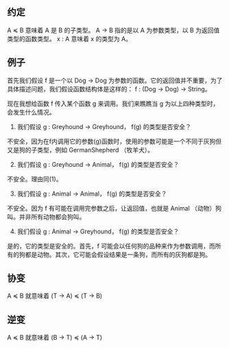 ## 约定
A ≼ B 意味着 A 是 B 的子类型。
A → B 指的是以 A 为参数类型，以 B 为返回值类型的函数类型。
x : A 意味着 x 的类型为 A。

## 例子
首先我们假设 f 是一个以 Dog → Dog 为参数的函数。它的返回值并不重要，为了具体描述问题，我们假设函数结构体是这样的： f : (Dog → Dog) → String。

现在我想给函数 f 传入某个函数 g 来调用。我们来瞧瞧当 g 为以上四种类型时，会发生什么情况。

1. 我们假设 g : Greyhound → Greyhound， f(g) 的类型是否安全？

不安全，因为在f内调用它的参数(g)函数时，使用的参数可能是一个不同于灰狗但又是狗的子类型，例如 GermanShepherd （牧羊犬）。

2. 我们假设 g : Greyhound → Animal， f(g) 的类型是否安全？

不安全。理由同(1)。

3. 我们假设 g : Animal → Animal， f(g) 的类型是否安全？

不安全。因为 f 有可能在调用完参数之后，让返回值，也就是 Animal （动物）狗叫。并非所有动物都会狗叫。

4. 我们假设 g : Animal → Greyhound， f(g) 的类型是否安全？

是的，它的类型是安全的。首先，f 可能会以任何狗的品种来作为参数调用，而所有的狗都是动物。其次，它可能会假设结果是一条狗，而所有的灰狗都是狗。



## 协变
A ≼ B 就意味着 (T → A) ≼ (T → B) 

## 逆变
A ≼ B 就意味着 (B → T) ≼ (A → T)